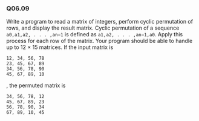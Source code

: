
### Q06.09

Write a program to read a matrix of integers, perform cyclic permutation of rows, and display the result matrix. Cyclic permutation of a sequence `a0,a1,a2, . . . ,an−1` is defined as `a1,a2, . . . ,an−1,a0`. Apply this process for each row of the matrix. Your program should be able to handle up to 12 × 15 matrices. If the input matrix is

```
12, 34, 56, 78
23, 45, 67, 89
34, 56, 78, 90
45, 67, 89, 10
```

, the permuted matrix is

```
34, 56, 78, 12
45, 67, 89, 23
56, 78, 90, 34
67, 89, 10, 45
```
